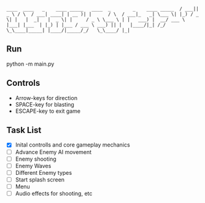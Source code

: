 ` ____  ____   _    ____ _____   ____  _        _    ____ _____ 
/ ___||  _ \ / \  / ___| ____| | __ )| |      / \  / ___|_   _|
\___ \| |_) / _ \| |   |  _|   |  _ \| |     / _ \ \___ \ | |  
 ___) |  __/ ___ \ |___| |___  | |_) | |___ / ___ \ ___) || |  
|____/|_| /_/   \_\____|_____| |____/|_____/_/   \_\____/ |_|  `
                                                               
## Run
python -m main.py

## Controls
- Arrow-keys for direction
- SPACE-key for blasting
- ESCAPE-key to exit game

## Task List
- [x] Inital controlls and core gameplay mechanics
- [ ] Advance Enemy AI movement
- [ ] Enemy shooting
- [ ] Enemy Waves
- [ ] Different Enemy types
- [ ] Start splash screen
- [ ] Menu
- [ ] Audio effects for shooting, etc

